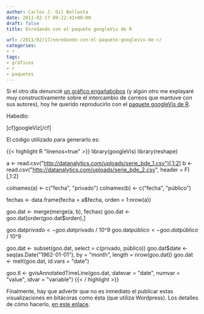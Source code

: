 ```yaml
---
author: Carlos J. Gil Bellosta
date: 2011-02-17 09:22:41+00:00
draft: false
title: Enredando con el paquete googleVis de R

url: /2011/02/17/enredando-con-el-paquete-googlevis-de-r/
categories:
- r
tags:
- gráficos
- r
- paquetes
---
```


Si el otro día denuncié [un gráfico engañabobos](http://www.datanalytics.com/2011/01/31/un-grafico-enganabobos/) (y algún otro me explayaré muy constructivamente sobre el intercambio de correos que mantuve con sus autores), hoy he querido reproducirlo con el [paquete googleVis de R](http://cran.r-project.org/web/packages/googleVis/index.html).

Habedlo:

[cf]googleViz[/cf]




El código utilizado para generarlo es:




{{< highlight R "linenos=true" >}}
library(googleVis)
library(reshape)

a <- read.csv("http://datanalytics.com/uploads/serie_bde_1.csv")[,1:2]
b <- read.csv("http://datanalytics.com/uploads/serie_bde_2.csv", header = F)[,1:2]

colnames(a) <- c("fecha", "privado")
colnames(b) <- c("fecha", "público")

fechas <- data.frame(fecha = a$fecha, orden = 1:nrow(a))

goo.dat <- merge(merge(a, b), fechas)
goo.dat <- goo.dat[order(goo.dat$orden),]

goo.dat$privado <- goo.dat$privado / 10^9
goo.dat$público <- goo.dat$público / 10^9

goo.dat <- subset(goo.dat, select = c(privado, público))
goo.dat$date <- seq(as.Date("1962-01-01"), by = "month", length = nrow(goo.dat))
goo.dat <- melt(goo.dat, id.vars = "date")


goo.tl <- gvisAnnotatedTimeLine(goo.dat, datevar = "date",
            numvar = "value", idvar = "variable")
{{< / highlight >}}

Finalmente, hay que advertir que no es inmediato el publicar estas visualizaciones en bitácoras como ésta (que utiliza Wordpress). Los detalles de cómo hacerlo, [en este enlace](http://extats.blogspot.com/2011/02/inserting-google-visualizations-in.html).
